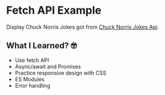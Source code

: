 # Fetch API Example

Display Chuck Norris Jokes got from [Chuck Norris Jokes Api](https://api.chucknorris.io/ "Link to API").

## What I Learned? 🤓

- Use fetch API
- Async/await and Promises
- Practice responsive design with CSS
- ES Modules
- Error handling